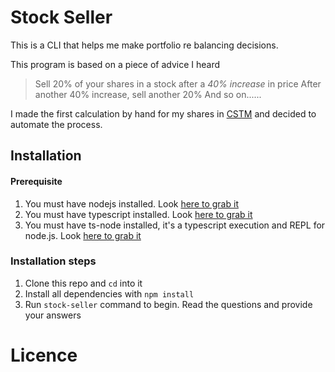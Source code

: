 # Stock Seller

This is a CLI that helps me make portfolio re balancing decisions.

This program is based on a piece of advice I heard

> Sell 20% of your shares in a stock after a _40% increase_ in price
> After another 40% increase, sell another 20%
> And so on......

I made the first calculation by hand for my shares in [CSTM](https://finance.yahoo.com/quote/CSTM?p=CSTM&.tsrc=fin-srch) and decided to automate the process.

## Installation

#### Prerequisite

1. You must have nodejs installed. Look [here to grab it](https://nodejs.org/en/)
2. You must have typescript installed. Look [here to grab it](https://www.typescriptlang.org/download)
3. You must have ts-node installed, it's a typescript execution and REPL for node.js. Look [here to grab it](https://github.com/TypeStrong/ts-node)

### Installation steps

1. Clone this repo and `cd` into it
2. Install all dependencies with `npm install`
3. Run `stock-seller` command to begin. Read the questions and provide your answers

# Licence
